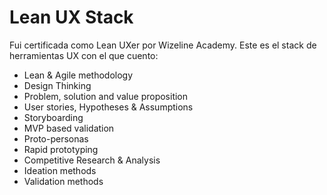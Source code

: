 # Lean UX Stack

Fui certificada como Lean UXer por Wizeline Academy. Este es el stack de herramientas UX con el que cuento:

- Lean & Agile methodology
- Design Thinking
- Problem, solution and value proposition
- User stories, Hypotheses & Assumptions
- Storyboarding
- MVP based validation
- Proto-personas
- Rapid prototyping
- Competitive Research & Analysis
- Ideation methods
- Validation methods
